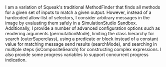 I am a variation of Squeak's traditional MethodFinder that finds all methods for a given set of inputs to match a given output. However, instead of a hardcoded allow-list of selectors, I consider arbitrary messages in the image by evaluating them safely in a SimulationStudio Sandbox. Additionally, I provide a number of advanced configuration options such as reodering arguments (permutationMode), limiting the class hierarchy for search (outerSuperclass), using a predicate or block instead of a constant value for matching message send results (searchMode), and searching in multiple steps (isCompositeSearch) for constructing complex expressions. I also provide some progress variables to support concurrent progress indication.
